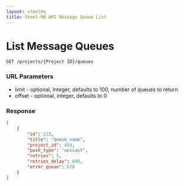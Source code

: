 ```yaml
---
layout: steelmq
title: Steel-MQ API Message Queue List
---
```


List Message Queues
===================

```
GET /projects/{Project ID}/queues
```

### URL Parameters

* limit - optional, integer, defaults to 100, number of queues to return
* offset - optional, integer, defaults to 0


### Response

``` json
[
    {
        "id": 123,
        "title": "Queue name",
        "project_id": 456,
        "push_type": "unicast",
        "retries": 5,
        "retries_delay": 600,
        "error_queue": 678
    }
]
```
